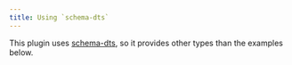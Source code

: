 ```yaml
---
title: Using `schema-dts`
---
```


This plugin uses [schema-dts](https://github.com/google/schema-dts), so it provides other types than the examples below.
